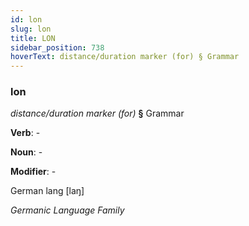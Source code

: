 ```yaml
---
id: lon
slug: lon
title: LON
sidebar_position: 738
hoverText: distance/duration marker (for) § Grammar
---
```


### lon

*distance/duration marker (for)* **§** Grammar

**Verb**: -

**Noun**: -

**Modifier**: -

German lang [laŋ]

*Germanic Language Family*